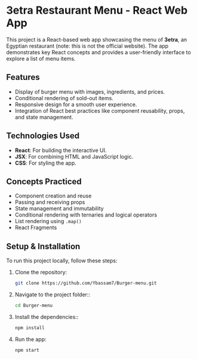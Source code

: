 # 3etra Restaurant Menu - React Web App

This project is a React-based web app showcasing the menu of **3etra**, an Egyptian restaurant (note: this is not the official website). The app demonstrates key React concepts and provides a user-friendly interface to explore a list of menu items.

## Features

- Display of burger menu with images, ingredients, and prices.
- Conditional rendering of sold-out items.
- Responsive design for a smooth user experience.
- Integration of React best practices like component reusability, props, and state management.

## Technologies Used

- **React**: For building the interactive UI.
- **JSX**: For combining HTML and JavaScript logic.
- **CSS**: For styling the app.

## Concepts Practiced

- Component creation and reuse
- Passing and receiving props
- State management and immutability
- Conditional rendering with ternaries and logical operators
- List rendering using `.map()`
- React Fragments

## Setup & Installation

To run this project locally, follow these steps:

1. Clone the repository:
   ```bash
   git clone https://github.com/Ybassam7/Burger-menu.git

2. Navigate to the project folder::
   ```bash
   cd Burger-menu

3. Install the dependencies::
   ```bash
   npm install

4. Run the app:
   ```bash
   npm start
